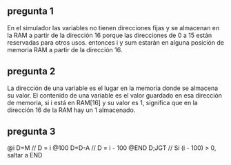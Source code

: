 ## pregunta 1
En el simulador las variables no tienen direcciones fijas y se almacenan en la RAM a partir de la dirección 16 porque las direcciones de 0 a 15 están reservadas para otros usos.
entonces i y sum estarán en alguna posición de memoria RAM a partir de la dirección 16.

## pregunta 2
La dirección de una variable es el lugar en la memoria donde se almacena su valor.
El contenido de una variable es el valor guardado en esa dirección de memoria, si i está en RAM[16] y su valor es 1, significa que en la dirección 16 de la RAM hay un 1 almacenado.

## pregunta 3
@i
D=M      // D = i
@100
D=D-A    // D = i - 100
@END
D;JGT    // Si (i - 100) > 0, saltar a END
